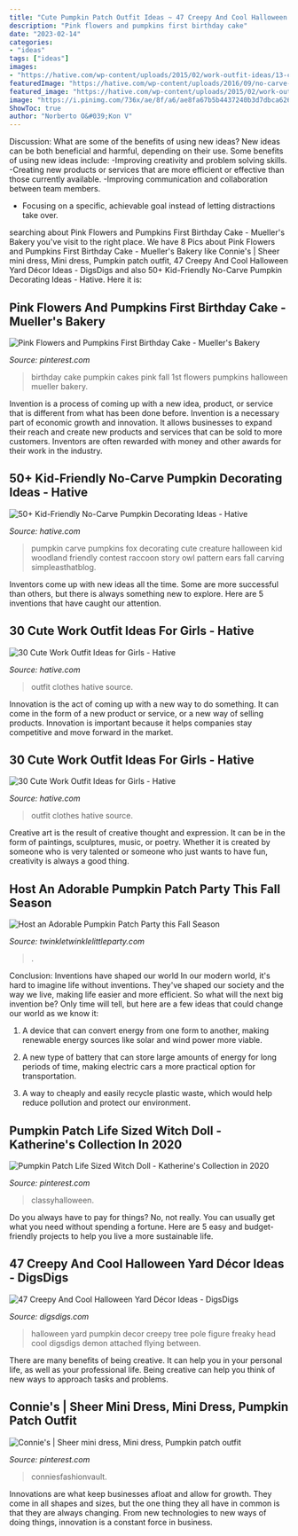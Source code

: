 ```yaml
---
title: "Cute Pumpkin Patch Outfit Ideas ~ 47 Creepy And Cool Halloween Yard Décor Ideas"
description: "Pink flowers and pumpkins first birthday cake"
date: "2023-02-14"
categories:
- "ideas"
tags: ["ideas"]
images:
- "https://hative.com/wp-content/uploads/2015/02/work-outfit-ideas/13-cute-work-outfit-ideas-for-girls.jpg"
featuredImage: "https://hative.com/wp-content/uploads/2016/09/no-carve-pumpkin-kids/1-no-carve-pumpkin-decorating.jpg"
featured_image: "https://hative.com/wp-content/uploads/2015/02/work-outfit-ideas/17-cute-work-outfit-ideas-for-girls.jpg"
image: "https://i.pinimg.com/736x/ae/8f/a6/ae8fa67b5b4437240b3d7dbca626a30d.jpg"
ShowToc: true
author: "Norberto O&#039;Kon V"
---
```



Discussion: What are some of the benefits of using new ideas?
New ideas can be both beneficial and harmful, depending on their use. Some benefits of using new ideas include: 
-Improving creativity and problem solving skills.
-Creating new products or services that are more efficient or effective than those currently available.
-Improving communication and collaboration between team members. 
- Focusing on a specific, achievable goal instead of letting distractions take over.

	

		
searching about Pink Flowers and Pumpkins First Birthday Cake - Mueller&#039;s Bakery you've visit to the right place. We have 8 Pics about Pink Flowers and Pumpkins First Birthday Cake - Mueller&#039;s Bakery like Connie&#039;s | Sheer mini dress, Mini dress, Pumpkin patch outfit, 47 Creepy And Cool Halloween Yard Décor Ideas - DigsDigs and also 50+ Kid-Friendly No-Carve Pumpkin Decorating Ideas - Hative. Here it is:
		
    
## Pink Flowers And Pumpkins First Birthday Cake - Mueller&#039;s Bakery

<img loading=lazy src="https://i.pinimg.com/736x/c2/e1/49/c2e149f3fa2e980abce34b18d4af6ff4--pumpkin-first-birthday-first-birthday-cakes.jpg" onerror="this.onerror=null;this.src='https://tse1.mm.bing.net/th?id=OIP.dht9WlIslNhmJKN82qQYAQHaNK&amp;pid=15.1';" alt="Pink Flowers and Pumpkins First Birthday Cake - Mueller&#039;s Bakery">

_Source: pinterest.com_

>birthday cake pumpkin cakes pink fall 1st flowers pumpkins halloween mueller bakery. 

	

Invention is a process of coming up with a new idea, product, or service that is different from what has been done before. Invention is a necessary part of economic growth and innovation. It allows businesses to expand their reach and create new products and services that can be sold to more customers. Inventors are often rewarded with money and other awards for their work in the industry.

    
## 50+ Kid-Friendly No-Carve Pumpkin Decorating Ideas - Hative

<img loading=lazy src="https://hative.com/wp-content/uploads/2016/09/no-carve-pumpkin-kids/1-no-carve-pumpkin-decorating.jpg" onerror="this.onerror=null;this.src='https://tse3.mm.bing.net/th?id=OIP.pR_uXheiKmfzCl6bqMMKPQHaHa&amp;pid=15.1';" alt="50+ Kid-Friendly No-Carve Pumpkin Decorating Ideas - Hative">

_Source: hative.com_

>pumpkin carve pumpkins fox decorating cute creature halloween kid woodland friendly contest raccoon story owl pattern ears fall carving simpleasthatblog. 

	

Inventors come up with new ideas all the time. Some are more successful than others, but there is always something new to explore. Here are 5 inventions that have caught our attention.

    
## 30 Cute Work Outfit Ideas For Girls - Hative

<img loading=lazy src="https://hative.com/wp-content/uploads/2015/02/work-outfit-ideas/17-cute-work-outfit-ideas-for-girls.jpg" onerror="this.onerror=null;this.src='https://tse2.mm.bing.net/th?id=OIP.q4PkGRORcjHupvWc04ydegHaMZ&amp;pid=15.1';" alt="30 Cute Work Outfit Ideas for Girls - Hative">

_Source: hative.com_

>outfit clothes hative source. 

	

Innovation is the act of coming up with a new way to do something. It can come in the form of a new product or service, or a new way of selling products. Innovation is important because it helps companies stay competitive and move forward in the market.

    
## 30 Cute Work Outfit Ideas For Girls - Hative

<img loading=lazy src="https://hative.com/wp-content/uploads/2015/02/work-outfit-ideas/13-cute-work-outfit-ideas-for-girls.jpg" onerror="this.onerror=null;this.src='https://tse2.mm.bing.net/th?id=OIP.skuksiJAD-QbIwDEfyJtkQHaLH&amp;pid=15.1';" alt="30 Cute Work Outfit Ideas for Girls - Hative">

_Source: hative.com_

>outfit clothes hative source. 

	

Creative art is the result of creative thought and expression. It can be in the form of paintings, sculptures, music, or poetry. Whether it is created by someone who is very talented or someone who just wants to have fun, creativity is always a good thing.

    
## Host An Adorable Pumpkin Patch Party This Fall Season

<img loading=lazy src="http://www.twinkletwinklelittleparty.com/wp-content/uploads/2015/10/Pumpkin-Patch-Party5.jpg" onerror="this.onerror=null;this.src='https://tse1.mm.bing.net/th?id=OIP.p7iRwyhb70yln1dOhePj2wHaLH&amp;pid=15.1';" alt="Host an Adorable Pumpkin Patch Party this Fall Season">

_Source: twinkletwinklelittleparty.com_

>. 

	

Conclusion: Inventions have shaped our world
In our modern world, it's hard to imagine life without inventions. They've shaped our society and the way we live, making life easier and more efficient.
So what will the next big invention be? Only time will tell, but here are a few ideas that could change our world as we know it:

1. A device that can convert energy from one form to another, making renewable energy sources like solar and wind power more viable.

2. A new type of battery that can store large amounts of energy for long periods of time, making electric cars a more practical option for transportation.

3. A way to cheaply and easily recycle plastic waste, which would help reduce pollution and protect our environment.

    
## Pumpkin Patch Life Sized Witch Doll - Katherine&#039;s Collection In 2020

<img loading=lazy src="https://i.pinimg.com/originals/3d/49/b6/3d49b6c9716c2cfe71169ac2e41ba48a.jpg" onerror="this.onerror=null;this.src='https://tse2.mm.bing.net/th?id=OIP.VMH0uBH7YPnVX8Zsqw7vwwHaOC&amp;pid=15.1';" alt="Pumpkin Patch Life Sized Witch Doll - Katherine&#039;s Collection in 2020">

_Source: pinterest.com_

>classyhalloween. 

	

Do you always have to pay for things? No, not really. You can usually get what you need without spending a fortune. Here are 5 easy and budget-friendly projects to help you live a more sustainable life.

    
## 47 Creepy And Cool Halloween Yard Décor Ideas - DigsDigs

<img loading=lazy src="https://www.digsdigs.com/photos/2016/09/25-freaky-Halloween-figure-with-a-pumpkin-head.jpg" onerror="this.onerror=null;this.src='https://tse4.mm.bing.net/th?id=OIP.isgd8G2sk2O6cgy6C72qiQHaJ3&amp;pid=15.1';" alt="47 Creepy And Cool Halloween Yard Décor Ideas - DigsDigs">

_Source: digsdigs.com_

>halloween yard pumpkin decor creepy tree pole figure freaky head cool digsdigs demon attached flying between. 

	

There are many benefits of being creative. It can help you in your personal life, as well as your professional life. Being creative can help you think of new ways to approach tasks and problems.

    
## Connie&#039;s | Sheer Mini Dress, Mini Dress, Pumpkin Patch Outfit

<img loading=lazy src="https://i.pinimg.com/736x/ae/8f/a6/ae8fa67b5b4437240b3d7dbca626a30d.jpg" onerror="this.onerror=null;this.src='https://tse4.mm.bing.net/th?id=OIP.DLrDMHxYrnYRCFuDe2QKuwHaJ3&amp;pid=15.1';" alt="Connie&#039;s | Sheer mini dress, Mini dress, Pumpkin patch outfit">

_Source: pinterest.com_

>conniesfashionvault. 

	

Innovations are what keep businesses afloat and allow for growth. They come in all shapes and sizes, but the one thing they all have in common is that they are always changing. From new technologies to new ways of doing things, innovation is a constant force in business.

